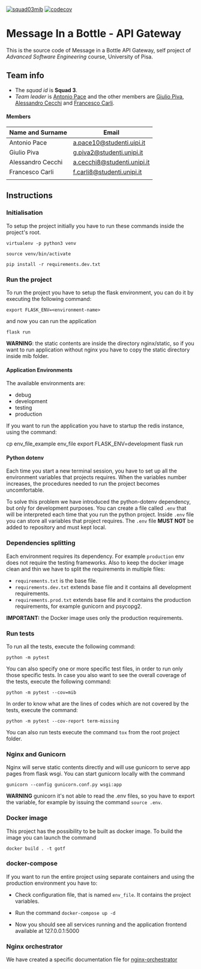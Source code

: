 [![squad03mib](https://circleci.com/gh/squad03mib/api-gateway.svg?style=svg)](https://app.circleci.com/pipelines/github/squad03mib/api-gateway)
[![codecov](https://codecov.io/gh/squad03mib/api-gateway/branch/main/graph/badge.svg?token=9PCM5V8D0E)](https://codecov.io/gh/squad03mib/api-gateway)
# Message In a Bottle - API Gateway

This is the source code of Message in a Bottle API Gateway, self project of _Advanced Software Engineering_ course, University of Pisa.

## Team info

- The *squad id* is **Squad 3**.
- *Team leader* is [Antonio Pace](https://github.com/pacant) and the other members are [Giulio Piva](https://github.com/gystemd), [Alessandro Cecchi](https://github.com/PaolinoRossi) and [Francesco Carli](https://github.com/fcarli3).

#### Members

| Name and Surname      | Email                           |
| ----------------      | ------------------------------- |
|   Antonio Pace        |   a.pace10@studenti.uipi.it     |
|   Giulio Piva         |   g.piva2@studenti.unipi.it     |
|   Alessandro Cecchi   |   a.cecchi8@studenti.unipi.it   |
|   Francesco Carli     |   f.carli8@studenti.unipi.it    |
|                       |                                 |

## Instructions

### Initialisation

To setup the project initially you have to run these commands inside the project's root.

`virtualenv -p python3 venv`

`source venv/bin/activate`

`pip install -r requirements.dev.txt`

### Run the project

To run the project you have to setup the flask environment, you can do it by executing the following command:

`export FLASK_ENV=<environment-name>`

and now you can run the application

`flask run`

**WARNING**: the static contents are inside the directory nginx/static, so if you want to run application without nginx you have to copy the static directory inside mib folder.

#### Application Environments

The available environments are:

-   debug
-   development
-   testing
-   production

If you want to run the application you have to startup the redis instance, using the command:

cp env_file_example env_file
export FLASK_ENV=development
flask run

#### Python dotenv

Each time you start a new terminal session, you have to set up all the environment variables that projects requires. When the variables number increases, the procedures needed to run the project becomes uncomfortable.

To solve this problem we have introduced the python-dotenv dependency, but only for development purposes. You can create a file called `.env` that will be interpreted each time that you run the python project. Inside `.env` file you can store all variables that project requires. The `.env` file **MUST NOT** be added to repository and must kept local. 

### Dependencies splitting

Each environment requires its dependency. For example `production` env does not require the testing frameworks. Also to keep the docker image clean and thin we have to split the requirements in multiple files:

-   `requirements.txt` is the base file.
-   `requirements.dev.txt` extends base file and it contains all development requirements.
-   `requirements.prod.txt` extends base file and it contains the production requirements, for example gunicorn and psycopg2.

**IMPORTANT:** the Docker image uses only the production requirements.

### Run tests

To run all the tests, execute the following command:

`python -m pytest`

You can also specify one or more specific test files, in order to run only those specific tests. In case you also want to see the overall coverage of the tests, execute the following command:

`python -m pytest --cov=mib`

In order to know what are the lines of codes which are not covered by the tests, execute the command:

`python -m pytest --cov-report term-missing`

You can also run tests execute the command `tox` from the root project folder.

### Nginx and Gunicorn

Nginx will serve static contents directly and will use gunicorn to serve app pages from flask wsgi. You can start gunicorn locally with the command

`gunicorn --config gunicorn.conf.py wsgi:app`

**WARNING** gunicorn it's not able to read the .env files, so you have to export the variable, for example by issuing the command `source .env`.

### Docker image

This project has the possibility to be built as docker image. To build the image you can launch the command

`docker build . -t gotf`

###  docker-compose

If you want to run the entire project using separate containers and using the production environment you have to:

-   Check configuration file, that is named `env_file`. It contains the project variables.
    
-   Run the command `docker-compose up -d`
    
-   Now you should see all services running and the application frontend available at 127.0.0.1:5000


### Nginx orchestrator

We have created a specific documentation file for [nginx-orchestrator](https://github.com/federicosilvestri/mib-api-gateway/blob/958071829c8cd18a0421d508f5672b9ce1736b7a/nginx-orchestrator/README.md)